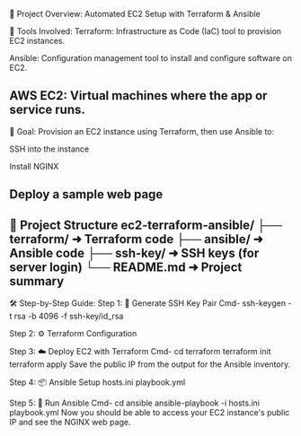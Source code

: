 🔧 Project Overview: Automated EC2 Setup with Terraform & Ansible

🧩 Tools Involved:
Terraform: Infrastructure as Code (IaC) tool to provision EC2 instances.

Ansible: Configuration management tool to install and configure software on EC2.

AWS EC2: Virtual machines where the app or service runs.
------------------------------------------------------------------

🎯 Goal:
Provision an EC2 instance using Terraform, then use Ansible to:

SSH into the instance

Install NGINX

Deploy a sample web page
------------------------------------------------------------------

📁 Project Structure
ec2-terraform-ansible/
├── terraform/       ➜ Terraform code
├── ansible/         ➜ Ansible code
├── ssh-key/         ➜ SSH keys (for server login)
└── README.md        ➜ Project summary
------------------------------------------------------------------

🛠 Step-by-Step Guide:
Step 1: 🔑 Generate SSH Key Pair
    Cmd- ssh-keygen -t rsa -b 4096 -f ssh-key/id_rsa

Step 2: ⚙️ Terraform Configuration

Step 3: ☁️ Deploy EC2 with Terraform
    Cmd-    cd terraform
            terraform init
            terraform apply
    Save the public IP from the output for the Ansible inventory.

Step 4: 📦 Ansible Setup
        hosts.ini
        playbook.yml

Step 5: 🚀 Run Ansible
    Cmd-    cd ansible
            ansible-playbook -i hosts.ini playbook.yml
    Now you should be able to access your EC2 instance's public IP and see the NGINX web page.



